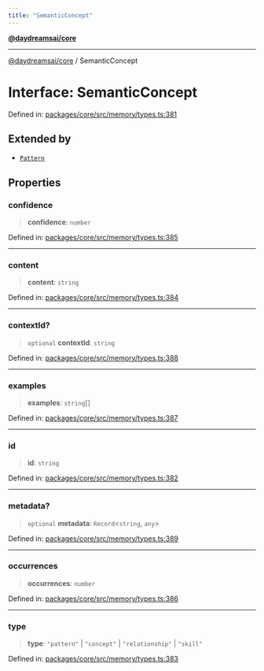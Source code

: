 ```yaml
---
title: "SemanticConcept"
---
```


[**@daydreamsai/core**](./api-reference.md)

***

[@daydreamsai/core](./api-reference.md) / SemanticConcept

# Interface: SemanticConcept

Defined in: [packages/core/src/memory/types.ts:381](https://github.com/dojoengine/daydreams/blob/bbf75946e0d6d99fbdde4cebb2f8a4e8926724f1/packages/core/src/memory/types.ts#L381)

## Extended by

- [`Pattern`](./Pattern.md)

## Properties

### confidence

> **confidence**: `number`

Defined in: [packages/core/src/memory/types.ts:385](https://github.com/dojoengine/daydreams/blob/bbf75946e0d6d99fbdde4cebb2f8a4e8926724f1/packages/core/src/memory/types.ts#L385)

***

### content

> **content**: `string`

Defined in: [packages/core/src/memory/types.ts:384](https://github.com/dojoengine/daydreams/blob/bbf75946e0d6d99fbdde4cebb2f8a4e8926724f1/packages/core/src/memory/types.ts#L384)

***

### contextId?

> `optional` **contextId**: `string`

Defined in: [packages/core/src/memory/types.ts:388](https://github.com/dojoengine/daydreams/blob/bbf75946e0d6d99fbdde4cebb2f8a4e8926724f1/packages/core/src/memory/types.ts#L388)

***

### examples

> **examples**: `string`[]

Defined in: [packages/core/src/memory/types.ts:387](https://github.com/dojoengine/daydreams/blob/bbf75946e0d6d99fbdde4cebb2f8a4e8926724f1/packages/core/src/memory/types.ts#L387)

***

### id

> **id**: `string`

Defined in: [packages/core/src/memory/types.ts:382](https://github.com/dojoengine/daydreams/blob/bbf75946e0d6d99fbdde4cebb2f8a4e8926724f1/packages/core/src/memory/types.ts#L382)

***

### metadata?

> `optional` **metadata**: `Record`\<`string`, `any`\>

Defined in: [packages/core/src/memory/types.ts:389](https://github.com/dojoengine/daydreams/blob/bbf75946e0d6d99fbdde4cebb2f8a4e8926724f1/packages/core/src/memory/types.ts#L389)

***

### occurrences

> **occurrences**: `number`

Defined in: [packages/core/src/memory/types.ts:386](https://github.com/dojoengine/daydreams/blob/bbf75946e0d6d99fbdde4cebb2f8a4e8926724f1/packages/core/src/memory/types.ts#L386)

***

### type

> **type**: `"pattern"` \| `"concept"` \| `"relationship"` \| `"skill"`

Defined in: [packages/core/src/memory/types.ts:383](https://github.com/dojoengine/daydreams/blob/bbf75946e0d6d99fbdde4cebb2f8a4e8926724f1/packages/core/src/memory/types.ts#L383)
